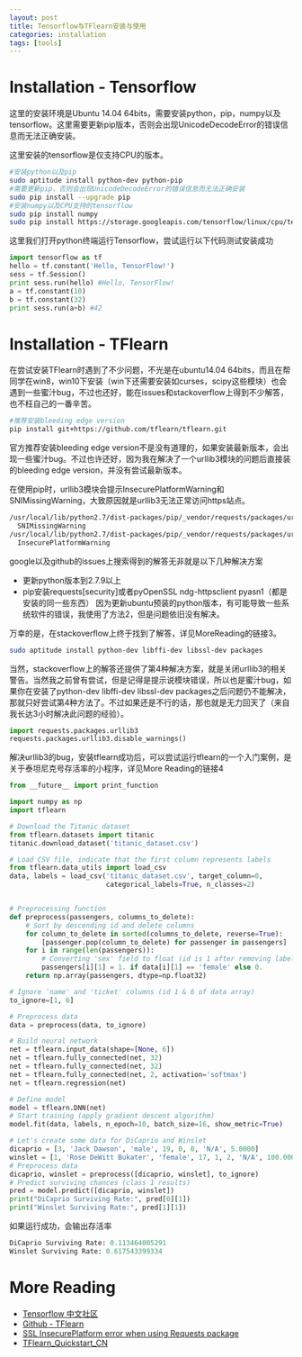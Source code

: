 ```yaml
---
layout: post
title: Tensorflow与TFlearn安装与使用
categories: installation
tags: [tools]
---
```


# Installation - Tensorflow

这里的安装环境是Ubuntu 14.04 64bits，需要安装python，pip，numpy以及tensorflow。这里需要更新pip版本，否则会出现UnicodeDecodeError的错误信息而无法正确安装。

这里安装的tensorflow是仅支持CPU的版本。

```bash
#安装python以及pip
sudo aptitude install python-dev python-pip
#需要更新pip，否则会出现UnicodeDecodeError的错误信息而无法正确安装
sudo pip install --upgrade pip
#安装numpy以及CPU支持的tensorflow
sudo pip install numpy
sudo pip install https://storage.googleapis.com/tensorflow/linux/cpu/tensorflow-0.5.0-cp27-none-linux_x86_64.whl
```

这里我们打开python终端运行Tensorflow，尝试运行以下代码测试安装成功

```python
import tensorflow as tf
hello = tf.constant('Hello, TensorFlow!')
sess = tf.Session()
print sess.run(hello) #Hello, TensorFlow!
a = tf.constant(10)
b = tf.constant(32)
print sess.run(a+b) #42
```

# Installation - TFlearn

在尝试安装TFlearn时遇到了不少问题，不光是在ubuntu14.04 64bits，而且在帮同学在win8，win10下安装（win下还需要安装如curses，scipy这些模块）也会遇到一些蜜汁bug，不过也还好，能在issues和stackoverflow上得到不少解答，也不枉自己的一番辛苦。

```bash
#推荐安装bleeding edge version
pip install git+https://github.com/tflearn/tflearn.git
```

官方推荐安装bleeding edge version不是没有道理的，如果安装最新版本，会出现一些蜜汁bug。不过也许还好，因为我在解决了一个urllib3模块的问题后直接装的bleeding edge version，并没有尝试最新版本。

在使用pip时，urllib3模块会提示InsecurePlatformWarning和SNIMissingWarning，大致原因就是urllib3无法正常访问https站点。

```bash
/usr/local/lib/python2.7/dist-packages/pip/_vendor/requests/packages/urllib3/util/ssl_.py:318: SNIMissingWarning: An HTTPS request has been made, but the SNI (Subject Name Indication) extension to TLS is not available on this platform. This may cause the server to present an incorrect TLS certificate, which can cause validation failures. You can upgrade to a newer version of Python to solve this. For more information, see https://urllib3.readthedocs.io/en/latest/security.html#snimissingwarning.
  SNIMissingWarning
/usr/local/lib/python2.7/dist-packages/pip/_vendor/requests/packages/urllib3/util/ssl_.py:122: InsecurePlatformWarning: A true SSLContext object is not available. This prevents urllib3 from configuring SSL appropriately and may cause certain SSL connections to fail. You can upgrade to a newer version of Python to solve this. For more information, see https://urllib3.readthedocs.io/en/latest/security.html#insecureplatformwarning.
  InsecurePlatformWarning
```

google以及github的issues上搜索得到的解答无非就是以下几种解决方案

* 更新python版本到2.7.9以上
* pip安装requests[security]或者pyOpenSSL ndg-httpsclient pyasn1（都是安装的同一些东西）
因为更新ubuntu预装的python版本，有可能导致一些系统软件的错误，我使用了方法2，但是问题依旧没有解决。

万幸的是，在stackoverflow上终于找到了解答，详见MoreReading的链接3。

```bash
sudo aptitude install python-dev libffi-dev libssl-dev packages
```
当然，stackoverflow上的解答还提供了第4种解决方案，就是关闭urllib3的相关警告。当然我之前曾有尝试，但是记得是提示说模块错误，所以也是蜜汁bug，如果你在安装了python-dev libffi-dev libssl-dev packages之后问题仍不能解决，那就只好尝试第4种方法了。不过如果还是不行的话，那也就是无力回天了（来自我长达3小时解决此问题的经验）。

```python
import requests.packages.urllib3
requests.packages.urllib3.disable_warnings()
```

解决urllib3的bug，安装tflearn成功后，可以尝试运行tflearn的一个入门案例，是关于泰坦尼克号存活率的小程序，详见More Reading的链接4

```python
from __future__ import print_function

import numpy as np
import tflearn

# Download the Titanic dataset
from tflearn.datasets import titanic
titanic.download_dataset('titanic_dataset.csv')

# Load CSV file, indicate that the first column represents labels
from tflearn.data_utils import load_csv
data, labels = load_csv('titanic_dataset.csv', target_column=0,
                        categorical_labels=True, n_classes=2)


# Preprocessing function
def preprocess(passengers, columns_to_delete):
    # Sort by descending id and delete columns
    for column_to_delete in sorted(columns_to_delete, reverse=True):
        [passenger.pop(column_to_delete) for passenger in passengers]
    for i in range(len(passengers)):
        # Converting 'sex' field to float (id is 1 after removing labels column)
        passengers[i][1] = 1. if data[i][1] == 'female' else 0.
    return np.array(passengers, dtype=np.float32)

# Ignore 'name' and 'ticket' columns (id 1 & 6 of data array)
to_ignore=[1, 6]

# Preprocess data
data = preprocess(data, to_ignore)

# Build neural network
net = tflearn.input_data(shape=[None, 6])
net = tflearn.fully_connected(net, 32)
net = tflearn.fully_connected(net, 32)
net = tflearn.fully_connected(net, 2, activation='softmax')
net = tflearn.regression(net)

# Define model
model = tflearn.DNN(net)
# Start training (apply gradient descent algorithm)
model.fit(data, labels, n_epoch=10, batch_size=16, show_metric=True)

# Let's create some data for DiCaprio and Winslet
dicaprio = [3, 'Jack Dawson', 'male', 19, 0, 0, 'N/A', 5.0000]
winslet = [1, 'Rose DeWitt Bukater', 'female', 17, 1, 2, 'N/A', 100.0000]
# Preprocess data
dicaprio, winslet = preprocess([dicaprio, winslet], to_ignore)
# Predict surviving chances (class 1 results)
pred = model.predict([dicaprio, winslet])
print("DiCaprio Surviving Rate:", pred[0][1])
print("Winslet Surviving Rate:", pred[1][1])
```

如果运行成功，会输出存活率

```python
DiCaprio Surviving Rate: 0.113464005291
Winslet Surviving Rate: 0.617543399334
```

# More Reading
* [Tensorflow 中文社区](http://www.tensorfly.cn/)
* [Github - TFlearn](https://github.com/tflearn/tflearn)
* [SSL InsecurePlatform error when using Requests package](http://stackoverflow.com/questions/29099404/ssl-insecureplatform-error-when-using-requests-package)
* [TFlearn_Quickstart_CN](https://github.com/lxzheng/machine_learning/wiki/TFlearn_Quickstart_CN)
